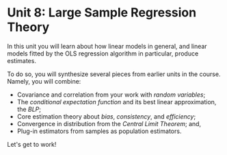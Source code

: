 # Unit 8: Large Sample Regression Theory 

In this unit you will learn about how linear models in general, and linear models fitted by the OLS regression algorithm in particular, produce estimates. 

To do so, you will synthesize several pieces from earlier units in the course. Namely, you will combine: 

- Covariance and correlation from your work with *random variables*;
- The *conditional expectation function* and its best linear approximation, the *BLP*;
- Core estimation theory about *bias*, *consistency*, and *efficiency*; 
- Convergence in distribution from the *Central Limit Theorem*; and, 
- Plug-in estimators from samples as population estimators. 

Let's get to work!
